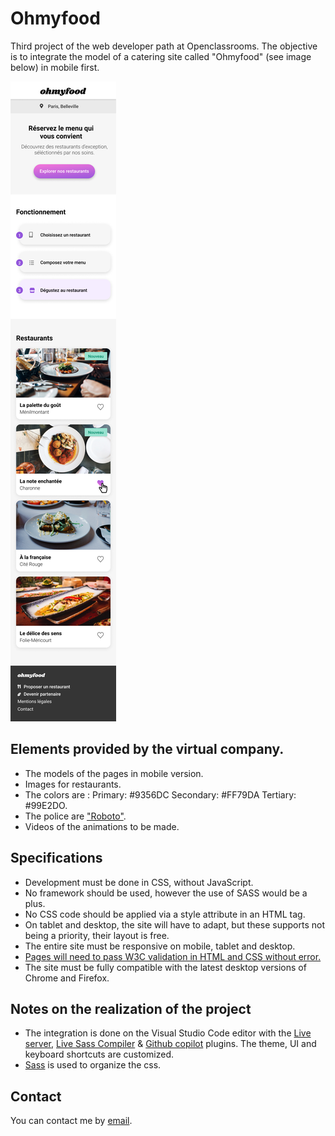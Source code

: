 # Ohmyfood

Third project of the web developer path at Openclassrooms. The objective is to integrate the model of a catering site called "Ohmyfood" (see image below) in mobile first.

![maquette mobile](./img/maquettes/Accueil.png)

## Elements provided by the virtual company.

- The models of the pages in mobile version.
- Images for restaurants.
- The colors are : Primary: #9356DC Secondary: #FF79DA Tertiary: #99E2DO.
- The police are ["Roboto"](https://fonts.google.com/specimen/Roboto).
- Videos of the animations to be made.

## Specifications

- Development must be done in CSS, without JavaScript.
- No framework should be used, however the use of SASS would be a plus.
- No CSS code should be applied via a style attribute in an HTML tag.
- On tablet and desktop, the site will have to adapt, but these supports not being a priority, their layout is free.
- The entire site must be responsive on mobile, tablet and desktop.
- [Pages will need to pass W3C validation in HTML and CSS without error.](https://validator.w3.org)
- The site must be fully compatible with the latest desktop versions of Chrome and Firefox.

## Notes on the realization of the project

- The integration is done on the Visual Studio Code editor with the [Live server](https://marketplace.visualstudio.com/items?itemName=ritwickdey.LiveServer), [Live Sass Compiler](https://marketplace.visualstudio.com/items?itemName=ritwickdey.live-sass) & [Github copilot](https://copilot.github.com/) plugins. The theme, UI and keyboard shortcuts are customized.
- [Sass](https://sass-lang.com) is used to organize the css.

## Contact

You can contact me by [email](jeremy.lorette@outlook.com).
